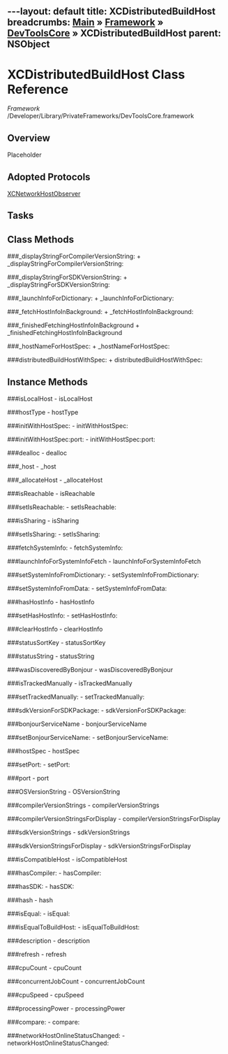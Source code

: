 ---layout: default
title: XCDistributedBuildHost
breadcrumbs: <a href="/index.html">Main</a> &raquo; <a href="/Frameworks.html">Framework</a> &raquo; <a href="/Frameworks/DevToolsCore.html">DevToolsCore</a> &raquo; XCDistributedBuildHost
parent: NSObject 
---
# XCDistributedBuildHost Class Reference

*Framework* /Developer/Library/PrivateFrameworks/DevToolsCore.framework

## Overview

Placeholder

## Adopted Protocols

[XCNetworkHostObserver]()

## Tasks

## Class Methods

<a name="+_displayStringForCompilerVersionString:"></a>
###_displayStringForCompilerVersionString:
    + _displayStringForCompilerVersionString:

<a name="+_displayStringForSDKVersionString:"></a>
###_displayStringForSDKVersionString:
    + _displayStringForSDKVersionString:

<a name="+_launchInfoForDictionary:"></a>
###_launchInfoForDictionary:
    + _launchInfoForDictionary:

<a name="+_fetchHostInfoInBackground:"></a>
###_fetchHostInfoInBackground:
    + _fetchHostInfoInBackground:

<a name="+_finishedFetchingHostInfoInBackground"></a>
###_finishedFetchingHostInfoInBackground
    + _finishedFetchingHostInfoInBackground

<a name="+_hostNameForHostSpec:"></a>
###_hostNameForHostSpec:
    + _hostNameForHostSpec:

<a name="+distributedBuildHostWithSpec:"></a>
###distributedBuildHostWithSpec:
    + distributedBuildHostWithSpec:

## Instance Methods

<a name="-isLocalHost"></a>
###isLocalHost
    - isLocalHost

<a name="-hostType"></a>
###hostType
    - hostType

<a name="-initWithHostSpec:"></a>
###initWithHostSpec:
    - initWithHostSpec:

<a name="-initWithHostSpec:port:"></a>
###initWithHostSpec:port:
    - initWithHostSpec:port:

<a name="-dealloc"></a>
###dealloc
    - dealloc

<a name="-_host"></a>
###_host
    - _host

<a name="-_allocateHost"></a>
###_allocateHost
    - _allocateHost

<a name="-isReachable"></a>
###isReachable
    - isReachable

<a name="-setIsReachable:"></a>
###setIsReachable:
    - setIsReachable:

<a name="-isSharing"></a>
###isSharing
    - isSharing

<a name="-setIsSharing:"></a>
###setIsSharing:
    - setIsSharing:

<a name="-fetchSystemInfo:"></a>
###fetchSystemInfo:
    - fetchSystemInfo:

<a name="-launchInfoForSystemInfoFetch"></a>
###launchInfoForSystemInfoFetch
    - launchInfoForSystemInfoFetch

<a name="-setSystemInfoFromDictionary:"></a>
###setSystemInfoFromDictionary:
    - setSystemInfoFromDictionary:

<a name="-setSystemInfoFromData:"></a>
###setSystemInfoFromData:
    - setSystemInfoFromData:

<a name="-hasHostInfo"></a>
###hasHostInfo
    - hasHostInfo

<a name="-setHasHostInfo:"></a>
###setHasHostInfo:
    - setHasHostInfo:

<a name="-clearHostInfo"></a>
###clearHostInfo
    - clearHostInfo

<a name="-statusSortKey"></a>
###statusSortKey
    - statusSortKey

<a name="-statusString"></a>
###statusString
    - statusString

<a name="-wasDiscoveredByBonjour"></a>
###wasDiscoveredByBonjour
    - wasDiscoveredByBonjour

<a name="-isTrackedManually"></a>
###isTrackedManually
    - isTrackedManually

<a name="-setTrackedManually:"></a>
###setTrackedManually:
    - setTrackedManually:

<a name="-sdkVersionForSDKPackage:"></a>
###sdkVersionForSDKPackage:
    - sdkVersionForSDKPackage:

<a name="-bonjourServiceName"></a>
###bonjourServiceName
    - bonjourServiceName

<a name="-setBonjourServiceName:"></a>
###setBonjourServiceName:
    - setBonjourServiceName:

<a name="-hostSpec"></a>
###hostSpec
    - hostSpec

<a name="-setPort:"></a>
###setPort:
    - setPort:

<a name="-port"></a>
###port
    - port

<a name="-OSVersionString"></a>
###OSVersionString
    - OSVersionString

<a name="-compilerVersionStrings"></a>
###compilerVersionStrings
    - compilerVersionStrings

<a name="-compilerVersionStringsForDisplay"></a>
###compilerVersionStringsForDisplay
    - compilerVersionStringsForDisplay

<a name="-sdkVersionStrings"></a>
###sdkVersionStrings
    - sdkVersionStrings

<a name="-sdkVersionStringsForDisplay"></a>
###sdkVersionStringsForDisplay
    - sdkVersionStringsForDisplay

<a name="-isCompatibleHost"></a>
###isCompatibleHost
    - isCompatibleHost

<a name="-hasCompiler:"></a>
###hasCompiler:
    - hasCompiler:

<a name="-hasSDK:"></a>
###hasSDK:
    - hasSDK:

<a name="-hash"></a>
###hash
    - hash

<a name="-isEqual:"></a>
###isEqual:
    - isEqual:

<a name="-isEqualToBuildHost:"></a>
###isEqualToBuildHost:
    - isEqualToBuildHost:

<a name="-description"></a>
###description
    - description

<a name="-refresh"></a>
###refresh
    - refresh

<a name="-cpuCount"></a>
###cpuCount
    - cpuCount

<a name="-concurrentJobCount"></a>
###concurrentJobCount
    - concurrentJobCount

<a name="-cpuSpeed"></a>
###cpuSpeed
    - cpuSpeed

<a name="-processingPower"></a>
###processingPower
    - processingPower

<a name="-compare:"></a>
###compare:
    - compare:

<a name="-networkHostOnlineStatusChanged:"></a>
###networkHostOnlineStatusChanged:
    - networkHostOnlineStatusChanged:

